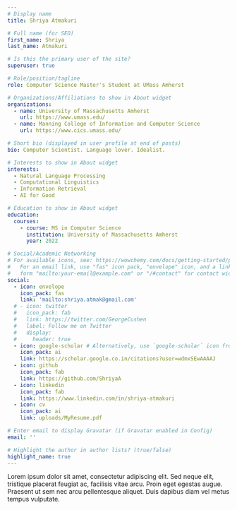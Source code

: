 ```yaml
---
# Display name
title: Shriya Atmakuri

# Full name (for SEO)
first_name: Shriya
last_name: Atmakuri

# Is this the primary user of the site?
superuser: true

# Role/position/tagline
role: Computer Science Master's Student at UMass Amherst

# Organizations/Affiliations to show in About widget
organizations:
  - name: University of Massachusetts Amherst
    url: https://www.umass.edu/
  - name: Manning College of Information and Computer Science
    url: https://www.cics.umass.edu/

# Short bio (displayed in user profile at end of posts)
bio: Computer Scientist. Language lover. Idealist. 

# Interests to show in About widget
interests:
  - Natural Language Processing
  - Computational Linguistics
  - Information Retrieval
  - AI for Good

# Education to show in About widget
education:
  courses:
    - course: MS in Computer Science
      institution: University of Massachusetts Amherst
      year: 2022

# Social/Academic Networking
# For available icons, see: https://wowchemy.com/docs/getting-started/page-builder/#icons
#   For an email link, use "fas" icon pack, "envelope" icon, and a link in the
#   form "mailto:your-email@example.com" or "/#contact" for contact widget.
social:
  - icon: envelope
    icon_pack: fas
    link: 'mailto:shriya.atmak@gmail.com'
  # - icon: twitter
  #   icon_pack: fab
  #   link: https://twitter.com/GeorgeCushen
  #   label: Follow me on Twitter
  #   display:
  #     header: true
  - icon: google-scholar # Alternatively, use `google-scholar` icon from `ai` icon pack
    icon_pack: ai
    link: https://scholar.google.co.in/citations?user=wdmxSEwAAAAJ
  - icon: github
    icon_pack: fab
    link: https://github.com/ShriyaA
  - icon: linkedin
    icon_pack: fab
    link: https://www.linkedin.com/in/shriya-atmakuri
  - icon: cv
    icon_pack: ai
    link: uploads/MyResume.pdf

# Enter email to display Gravatar (if Gravatar enabled in Config)
email: ''

# Highlight the author in author lists? (true/false)
highlight_name: true
---
```


Lorem ipsum dolor sit amet, consectetur adipiscing elit. Sed neque elit, tristique placerat feugiat ac, facilisis vitae arcu. Proin eget egestas augue. Praesent ut sem nec arcu pellentesque aliquet. Duis dapibus diam vel metus tempus vulputate.
